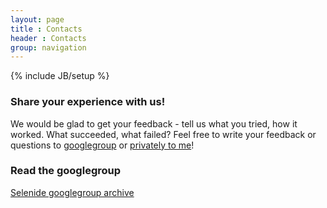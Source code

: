 ```yaml
---
layout: page
title : Contacts
header : Contacts
group: navigation
---
```

{% include JB/setup %}

### Share your experience with us!
We would be glad to get your feedback - tell us what you tried, how it worked. What succeeded, what failed?
Feel free to write your feedback or questions to [googlegroup](mailto:selenide@googlegroups.com) or [privately to me](mailto:andrei.solntsev@gmail.com)!

### Read the googlegroup

[Selenide googlegroup archive](https://groups.google.com/forum/?fromgroups#!forum/selenide)
